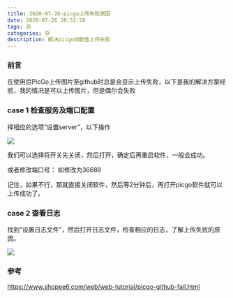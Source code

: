 ```yaml
---
title: 2020-07-26-picgo上传失败原因
date: 2020-07-26 20:53:58
tags: 杂
categories: 杂
description: 解决picgo间歇性上传失败
---
```




### 前言

在使用后PicGo上传图片至github时总是会显示上传失败，以下是我的解决方案经验，我的情况是可以上传图片，但是偶尔会失败

### case 1 检查服务及端口配置

择相应的选项“设置server”，以下操作



![](https://i.loli.net/2020/07/27/lf7Bw2jDUqgIxMk.png)



我们可以选择将开关先关闭，然后打开，确定后再重启软件，一般会成功。

或者修改端口号： 如修改为36688

记住，如果不行，那就直接关闭软件，然后等2分钟后，再打开picgo软件就可以上传成功了。



### case 2 查看日志 

找到“设置日志文件”，然后打开日志文件，检查相应的日志，了解上传失败的原因。

![](https://i.loli.net/2020/07/27/421CU9GzgKkauxt.png)



### 参考

https://www.shopee6.com/web/web-tutorial/picgo-github-fail.html